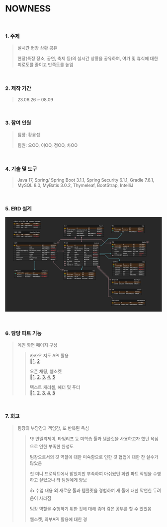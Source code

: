 # NOWNESS
</br>

### 1. 주제
> 실시간 현장 상황 공유
> 
> 현장(특정 장소, 공연, 축제 등)의 실시간 상황을 공유하여, 여가 및 휴식에 대한 피로도를 줄이고 만족도를 높임

</br>

### 2. 제작 기간
> 23.06.26 ~ 08.09

</br>

### 3. 참여 인원
> 팀장: 황윤섭
> 
> 팀원: 오OO, 이OO, 정OO, 차OO

</br>

### 4. 기술 및 도구
> Java 17, Spring/ Spring Boot 3.1.1, Spring Security 6.1.1, Gradle 7.6.1, MySQL 8.0, MyBatis 3.0.2, Thymeleaf, BootStrap, IntelliJ
</br>

### 5. ERD 설계
![](https://github.com/hyseop/NOWNESS/blob/main/NOWNESS%20ERD.png)

</br>

### 6. 담당 파트 기능
> 메인 화면 페이지 구성
> 
> > 카카오 지도 API 활용  
> > 🔗[1](https://github.com/hyseop/NOWNESS/blob/main/src/main/resources/static/js/main/map.js), [2](https://github.com/hyseop/NOWNESS/blob/main/src/main/resources/static/css/main/map.css)
> > 
> > 오픈 채팅, 웹소켓  
> > 🔗[1](https://github.com/hyseop/NOWNESS/blob/main/src/main/java/highfive/nowness/controller/ChatController.java), [2](https://github.com/hyseop/NOWNESS/blob/main/src/main/java/highfive/nowness/config/WebSocketConfig.java), [3](https://github.com/hyseop/NOWNESS/blob/main/src/main/java/highfive/nowness/dto/ChatMessage.java), [4](https://github.com/hyseop/NOWNESS/blob/main/src/main/resources/static/css/main/chat.css), [5](https://github.com/hyseop/NOWNESS/blob/main/src/main/resources/static/js/main/chat.js)
> > 
> > 텍스트 캐러셀, 헤더 및 푸터  
> > 🔗[1](https://github.com/hyseop/NOWNESS/blob/main/src/main/java/highfive/nowness/controller/MainController.java), [2](https://github.com/hyseop/NOWNESS/blob/main/src/main/resources/templates/main.html), [3](https://github.com/hyseop/NOWNESS/blob/main/src/main/resources/static/css/main/main.css), [4](https://github.com/hyseop/NOWNESS/blob/main/src/main/resources/templates/header.html), [5](https://github.com/hyseop/NOWNESS/blob/main/src/main/resources/templates/footer.html)

</br>

### 7. 회고
> 팀장의 부담감과 책임감, 또 반복된 욕심
>
> > 👎
> > 인텔리제이, 타임리프 등 미학습 툴과 템플릿을 사용하고자 했던 욕심으로 인한 부족한 완성도 
> > 
> > 팀장으로서의 깃 역할에 대한 미숙함으로 인한 깃 협업에 대한 잔 실수가 많았음
> > 
> > 첫 미니 프로젝트에서 맡았지만 부족하여 아쉬웠던 회원 파트 작업을 수행하고 싶었으나 타 팀원에게 양보 
> >
> > 👍
> > 수업 내용 외 새로운 툴과 템플릿을 경험하여 새 툴에 대한 막연한 두려움이 사라짐
> > 
> > 팀장 역할을 수행하기 위한 깃에 대해 좀더 깊은 공부를 할 수 있었음
> > 
> > 웹소켓, 외부API 활용에 대한 경
